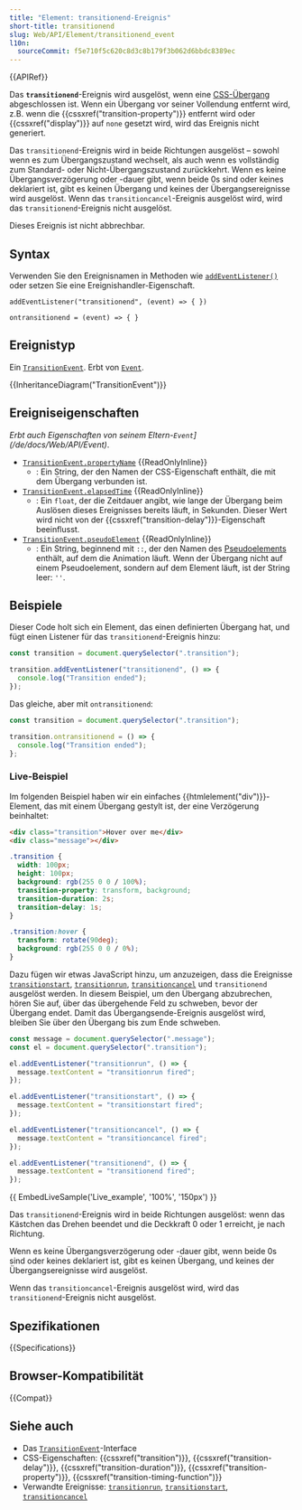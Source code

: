 ```yaml
---
title: "Element: transitionend-Ereignis"
short-title: transitionend
slug: Web/API/Element/transitionend_event
l10n:
  sourceCommit: f5e710f5c620c8d3c8b179f3b062d6bbdc8389ec
---
```


{{APIRef}}

Das **`transitionend`**-Ereignis wird ausgelöst, wenn eine [CSS-Übergang](/de/docs/Web/CSS/CSS_transitions/Using_CSS_transitions) abgeschlossen ist. Wenn ein Übergang vor seiner Vollendung entfernt wird, z.B. wenn die {{cssxref("transition-property")}} entfernt wird oder {{cssxref("display")}} auf `none` gesetzt wird, wird das Ereignis nicht generiert.

Das `transitionend`-Ereignis wird in beide Richtungen ausgelöst – sowohl wenn es zum Übergangszustand wechselt, als auch wenn es vollständig zum Standard- oder Nicht-Übergangszustand zurückkehrt. Wenn es keine Übergangsverzögerung oder -dauer gibt, wenn beide 0s sind oder keines deklariert ist, gibt es keinen Übergang und keines der Übergangsereignisse wird ausgelöst. Wenn das `transitioncancel`-Ereignis ausgelöst wird, wird das `transitionend`-Ereignis nicht ausgelöst.

Dieses Ereignis ist nicht abbrechbar.

## Syntax

Verwenden Sie den Ereignisnamen in Methoden wie [`addEventListener()`](/de/docs/Web/API/EventTarget/addEventListener) oder setzen Sie eine Ereignishandler-Eigenschaft.

```js-nolint
addEventListener("transitionend", (event) => { })

ontransitionend = (event) => { }
```

## Ereignistyp

Ein [`TransitionEvent`](/de/docs/Web/API/TransitionEvent). Erbt von [`Event`](/de/docs/Web/API/Event).

{{InheritanceDiagram("TransitionEvent")}}

## Ereigniseigenschaften

_Erbt auch Eigenschaften von seinem Eltern-`Event`](/de/docs/Web/API/Event)_.

- [`TransitionEvent.propertyName`](/de/docs/Web/API/TransitionEvent/propertyName) {{ReadOnlyInline}}
  - : Ein String, der den Namen der CSS-Eigenschaft enthält, die mit dem Übergang verbunden ist.
- [`TransitionEvent.elapsedTime`](/de/docs/Web/API/TransitionEvent/elapsedTime) {{ReadOnlyInline}}
  - : Ein `float`, der die Zeitdauer angibt, wie lange der Übergang beim Auslösen dieses Ereignisses bereits läuft, in Sekunden. Dieser Wert wird nicht von der {{cssxref("transition-delay")}}-Eigenschaft beeinflusst.
- [`TransitionEvent.pseudoElement`](/de/docs/Web/API/TransitionEvent/pseudoElement) {{ReadOnlyInline}}
  - : Ein String, beginnend mit `::`, der den Namen des [Pseudoelements](/de/docs/Web/CSS/Pseudo-elements) enthält, auf dem die Animation läuft. Wenn der Übergang nicht auf einem Pseudoelement, sondern auf dem Element läuft, ist der String leer: `''`.

## Beispiele

Dieser Code holt sich ein Element, das einen definierten Übergang hat, und fügt einen Listener für das `transitionend`-Ereignis hinzu:

```js
const transition = document.querySelector(".transition");

transition.addEventListener("transitionend", () => {
  console.log("Transition ended");
});
```

Das gleiche, aber mit `ontransitionend`:

```js
const transition = document.querySelector(".transition");

transition.ontransitionend = () => {
  console.log("Transition ended");
};
```

### Live-Beispiel

Im folgenden Beispiel haben wir ein einfaches {{htmlelement("div")}}-Element, das mit einem Übergang gestylt ist, der eine Verzögerung beinhaltet:

```html
<div class="transition">Hover over me</div>
<div class="message"></div>
```

```css
.transition {
  width: 100px;
  height: 100px;
  background: rgb(255 0 0 / 100%);
  transition-property: transform, background;
  transition-duration: 2s;
  transition-delay: 1s;
}

.transition:hover {
  transform: rotate(90deg);
  background: rgb(255 0 0 / 0%);
}
```

Dazu fügen wir etwas JavaScript hinzu, um anzuzeigen, dass die Ereignisse [`transitionstart`](/de/docs/Web/API/Element/transitionstart_event), [`transitionrun`](/de/docs/Web/API/Element/transitionrun_event), [`transitioncancel`](/de/docs/Web/API/Element/transitioncancel_event) und `transitionend` ausgelöst werden. In diesem Beispiel, um den Übergang abzubrechen, hören Sie auf, über das übergehende Feld zu schweben, bevor der Übergang endet. Damit das Übergangsende-Ereignis ausgelöst wird, bleiben Sie über den Übergang bis zum Ende schweben.

```js
const message = document.querySelector(".message");
const el = document.querySelector(".transition");

el.addEventListener("transitionrun", () => {
  message.textContent = "transitionrun fired";
});

el.addEventListener("transitionstart", () => {
  message.textContent = "transitionstart fired";
});

el.addEventListener("transitioncancel", () => {
  message.textContent = "transitioncancel fired";
});

el.addEventListener("transitionend", () => {
  message.textContent = "transitionend fired";
});
```

{{ EmbedLiveSample('Live_example', '100%', '150px') }}

Das `transitionend`-Ereignis wird in beide Richtungen ausgelöst: wenn das Kästchen das Drehen beendet und die Deckkraft 0 oder 1 erreicht, je nach Richtung.

Wenn es keine Übergangsverzögerung oder -dauer gibt, wenn beide 0s sind oder keines deklariert ist, gibt es keinen Übergang, und keines der Übergangsereignisse wird ausgelöst.

Wenn das `transitioncancel`-Ereignis ausgelöst wird, wird das `transitionend`-Ereignis nicht ausgelöst.

## Spezifikationen

{{Specifications}}

## Browser-Kompatibilität

{{Compat}}

## Siehe auch

- Das [`TransitionEvent`](/de/docs/Web/API/TransitionEvent)-Interface
- CSS-Eigenschaften: {{cssxref("transition")}}, {{cssxref("transition-delay")}}, {{cssxref("transition-duration")}}, {{cssxref("transition-property")}}, {{cssxref("transition-timing-function")}}
- Verwandte Ereignisse: [`transitionrun`](/de/docs/Web/API/Element/transitionrun_event), [`transitionstart`](/de/docs/Web/API/Element/transitionstart_event), [`transitioncancel`](/de/docs/Web/API/Element/transitioncancel_event)
